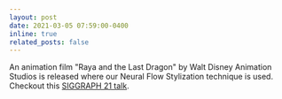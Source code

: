 ```yaml
---
layout: post
date: 2021-03-05 07:59:00-0400
inline: true
related_posts: false
---
```

An animation film "Raya and the Last Dragon" by Walt Disney Animation Studios is released where our Neural Flow Stylization technique is used. Checkout this [SIGGRAPH 21 talk](https://dl.acm.org/doi/fullHtml/10.1145/3450623.3464652).